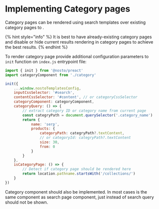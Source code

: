 # Implementing Category pages

Category pages can be rendered using search templates over existing category pages to .

{% hint style="info" %}
It is best to have already-existing category pages and disable or hide current results rendering in category pages to achieve the best results.&#x20;
{% endhint %}

To render category page provide additional configuration parameters to `init` function on `index.js` entrypoint file:

```javascript
import { init } from '@nosto/preact'
import categoryComponent from './category'

init({
    ...window.nostoTemplatesConfig,
    inputCssSelector: '#search',
    contentCssSelector: '#content', // or categoryCssSelector
    categoryComponent: categoryComponent,
    categoryQuery: () => {
        // extract category ID or category name from current page
        const categryPath = document.querySelector('.category_name')
        return {
            name: 'serp',
            products: {
                categoryPath: categryPath?.textContent,
                // or categoryId: categryPath?.textContent
                size: 30,
                from: 0
            }
        }
    },
    isCategoryPage: () => {
        // Detect if category page should be rendered here
        return location.pathname.startsWith('/collections/')
    }
})
```

Category component should also be implemented. In most cases is the same component as search page component, just instead of search query should not be shown.&#x20;
